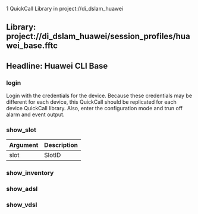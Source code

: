 1 QuickCall Library in project://di_dslam_huawei
## Library: project://di_dslam_huawei/session_profiles/huawei_base.fftc
## Headline: Huawei CLI Base
### login
Login with the credentials for the device. Because these credentials may be different for each device, this QuickCall should be replicated for each device QuickCall library.
Also, enter the configuration mode and trun off alarm and event output. 
### show_slot

Argument | Description
------------ | -------------
slot | SlotID
### show_inventory
### show_adsl
### show_vdsl
